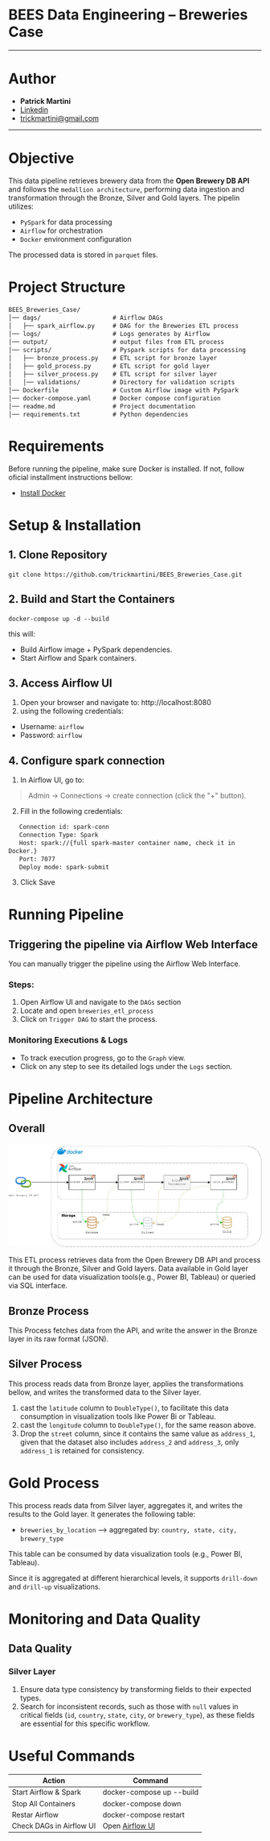 # BEES Data Engineering – Breweries Case

____
# Author
* **Patrick Martini**
* [Linkedin](https://www.linkedin.com/in/patrickmartinni/)
* trickmartini@gmail.com
____
# Objective
This data pipeline retrieves brewery data from the **Open Brewery DB API** and follows the `medallion architecture`, performing data ingestion and transformation through the Bronze, Silver and Gold layers.
The pipelin utilizes:
* `PySpark` for data processing
* `Airflow` for orchestration
* `Docker` environment configuration

The processed data is stored in `parquet` files.


# Project Structure
```
BEES_Breweries_Case/
│── dags/                    # Airflow DAGs
│   ├── spark_airflow.py     # DAG for the Breweries ETL process 
│── logs/                    # Logs generates by Airflow
│── output/                  # output files from ETL process
│── scripts/                 # Pyspark scripts for data processing
│   ├── bronze_process.py    # ETL script for bronze layer
│   ├── gold_process.py      # ETL script for gold layer
│   ├── silver_process.py    # ETL script for silver layer
│   │── validations/         # Directory for validation scripts
│── Dockerfile               # Custom Airflow image with PySpark
│── docker-compose.yaml      # Docker compose configuration
│── readme.md                # Project documentation
│── requirements.txt         # Python dependencies

```
# Requirements
Before running the pipeline, make sure Docker is installed. If not, follow oficial installment instructions bellow:
* [Install Docker](https://docs.docker.com/get-started/get-docker/)

# Setup & Installation
## 1. Clone Repository
``` 
git clone https://github.com/trickmartini/BEES_Breweries_Case.git

```
## 2. Build and Start the Containers
```
docker-compose up -d --build
```
this will: 
* Build Airflow image + PySpark dependencies.
* Start Airflow and Spark containers.

## 3. Access Airflow UI
1. Open your browser and navigate to: http://localhost:8080
2. using the following credentials:
* Username: `airflow`
* Password: `airflow`

## 4. Configure spark connection
1. In Airflow UI, go to:
> Admin -> Connections -> create connection (click the "+" button).
2. Fill in the following credentials:
```
   Connection id: spark-conn
   Connection Type: Spark
   Host: spark://{full spark-master container name, check it in Docker.}
   Port: 7077
   Deploy mode: spark-submit
   ```
3. Click Save

# Running Pipeline
## Triggering the pipeline via Airflow Web Interface
You can manually trigger the pipeline using the Airflow Web Interface.
### Steps:
1. Open Airflow UI and navigate to the `DAGs` section
2. Locate and open  `breweries_etl_process`
3. Click on `Trigger DAG` to start the process.

### Monitoring Executions & Logs
* To track execution progress, go to the `Graph` view. 
* Click on any step to see its detailed logs under the `Logs` section.

# Pipeline Architecture
## Overall
![architecture](assets/BEES.jpg)

This ETL process retrieves data from the Open Brewery DB API and process it through the Bronze, Silver and Gold layers.
Data available in Gold layer can be used for data visualization tools(e.g., Power BI, Tableau) or queried via SQL interface. 
## Bronze Process
This Process fetches data from the API, and write the answer in the Bronze layer in its raw format (JSON).

## Silver Process
This process reads data from Bronze layer, applies the transformations bellow, and writes the transformed data to the Silver layer.
1. cast the `latitude` column to `DoubleType()`, to facilitate this data consumption in visualization tools like Power Bi or Tableau.
2. cast the `longitude` column  to `DoubleType()`, for the same reason above.
3. Drop the `street` column, since it contains the same value as  `address_1`, given that the dataset also includes `address_2` and `address_3`, only `address_1` is retained for consistency.

# Gold Process
This process reads data from Silver layer, aggregates it, and writes the results to the Gold layer.
It generates the following table: 
* `breweries_by_location` --> aggregated by: `country, state, city, brewery_type`

This table can be consumed by data visualization tools (e.g., Power BI, Tableau). 

Since it is aggregated at different hierarchical levels, it supports `drill-down` and `drill-up` visualizations.


# Monitoring and Data Quality

## Data Quality

### Silver Layer
1. Ensure data type consistency by transforming fields to their expected types.
2. Search for inconsistent records, such as those with `null` values in critical fields (`id`, `country`, `state`, `city`, or `brewery_type`), as these fields are essential for this specific workflow.


# Useful Commands
| Action                   | Command                   |
|--------------------------|---------------------------|
| Start Airflow & Spark    | docker-compose up --build | 
| Stop All Containers      | docker-compose down       |
| Restar Airflow           | docker-compose restart    |
| Check DAGs in Airflow UI | Open [Airflow UI](http://localhost:8080 )       |

